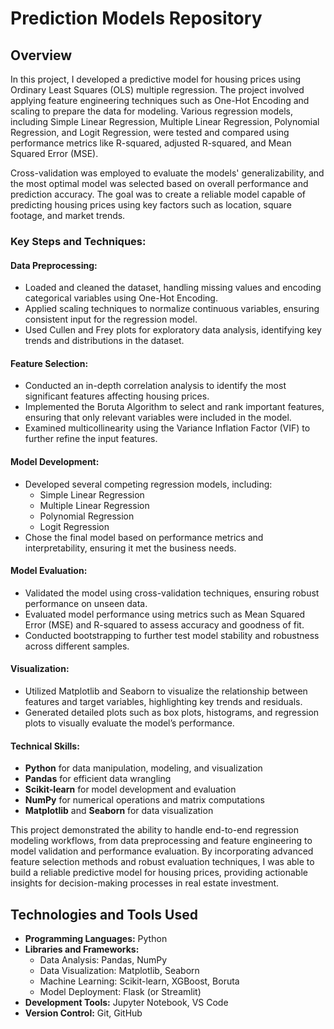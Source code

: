 # Prediction Models Repository

## Overview
In this project, I developed a predictive model for housing prices using Ordinary Least Squares (OLS) multiple regression. The project involved applying feature engineering techniques such as One-Hot Encoding and scaling to prepare the data for modeling. Various regression models, including Simple Linear Regression, Multiple Linear Regression, Polynomial Regression, and Logit Regression, were tested and compared using performance metrics like R-squared, adjusted R-squared, and Mean Squared Error (MSE).

Cross-validation was employed to evaluate the models' generalizability, and the most optimal model was selected based on overall performance and prediction accuracy. The goal was to create a reliable model capable of predicting housing prices using key factors such as location, square footage, and market trends.

### Key Steps and Techniques:

#### Data Preprocessing:
- Loaded and cleaned the dataset, handling missing values and encoding categorical variables using One-Hot Encoding.
- Applied scaling techniques to normalize continuous variables, ensuring consistent input for the regression model.
- Used Cullen and Frey plots for exploratory data analysis, identifying key trends and distributions in the dataset.

#### Feature Selection:
- Conducted an in-depth correlation analysis to identify the most significant features affecting housing prices.
- Implemented the Boruta Algorithm to select and rank important features, ensuring that only relevant variables were included in the model.
- Examined multicollinearity using the Variance Inflation Factor (VIF) to further refine the input features.

#### Model Development:
- Developed several competing regression models, including:
  - Simple Linear Regression
  - Multiple Linear Regression
  - Polynomial Regression
  - Logit Regression
- Chose the final model based on performance metrics and interpretability, ensuring it met the business needs.

#### Model Evaluation:
- Validated the model using cross-validation techniques, ensuring robust performance on unseen data.
- Evaluated model performance using metrics such as Mean Squared Error (MSE) and R-squared to assess accuracy and goodness of fit.
- Conducted bootstrapping to further test model stability and robustness across different samples.

#### Visualization:
- Utilized Matplotlib and Seaborn to visualize the relationship between features and target variables, highlighting key trends and residuals.
- Generated detailed plots such as box plots, histograms, and regression plots to visually evaluate the model’s performance.

#### Technical Skills:
- **Python** for data manipulation, modeling, and visualization
- **Pandas** for efficient data wrangling
- **Scikit-learn** for model development and evaluation
- **NumPy** for numerical operations and matrix computations
- **Matplotlib** and **Seaborn** for data visualization

This project demonstrated the ability to handle end-to-end regression modeling workflows, from data preprocessing and feature engineering to model validation and performance evaluation. By incorporating advanced feature selection methods and robust evaluation techniques, I was able to build a reliable predictive model for housing prices, providing actionable insights for decision-making processes in real estate investment.


## Technologies and Tools Used
- **Programming Languages:** Python
- **Libraries and Frameworks:** 
  - Data Analysis: Pandas, NumPy
  - Data Visualization: Matplotlib, Seaborn
  - Machine Learning: Scikit-learn, XGBoost, Boruta
  - Model Deployment: Flask (or Streamlit)
- **Development Tools:** Jupyter Notebook, VS Code
- **Version Control:** Git, GitHub
